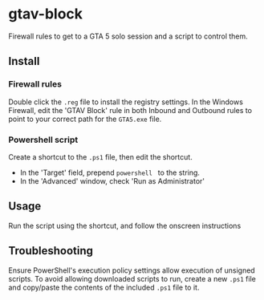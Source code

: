 # gtav-block
Firewall rules to get to a GTA 5 solo session and a script to control them.

## Install
### Firewall rules
Double click the `.reg` file to install the registry settings. In the Windows
Firewall, edit the 'GTAV Block' rule in both Inbound and Outbound rules to point
to your correct path for the `GTA5.exe` file.

### Powershell script
Create a shortcut to the `.ps1` file, then edit the shortcut.
 - In the 'Target' field, prepend `powershell ` to the string.
 - In the 'Advanced' window, check 'Run as Administrator'

## Usage
Run the script using the shortcut, and follow the onscreen instructions

## Troubleshooting
Ensure PowerShell's execution policy settings allow execution of unsigned
scripts. To avoid allowing downloaded scripts to run, create a new `.ps1`
file and copy/paste the contents of the included `.ps1` file to it.

